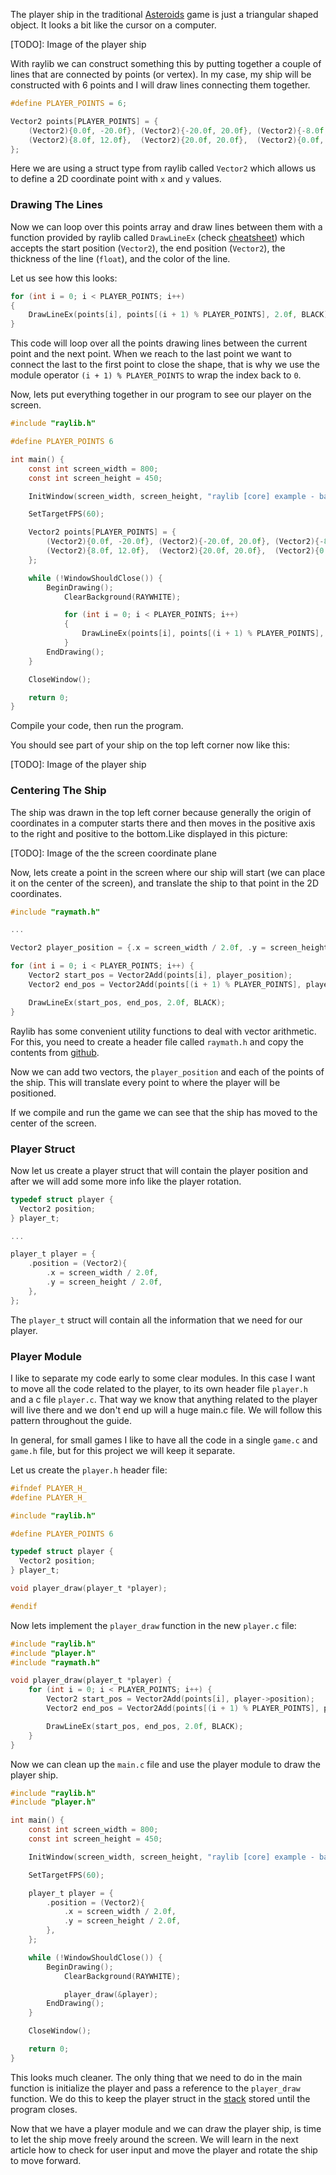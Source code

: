 The player ship in the traditional [Asteroids](<https://en.wikipedia.org/wiki/Asteroids_(video_game)>) game is just a triangular shaped object. It looks a bit like the cursor on a computer.

[TODO]: Image of the player ship

With raylib we can construct something this by putting together a couple of lines that are connected by points (or vertex). In my case, my ship will be constructed with 6 points and I will draw lines connecting them together.

```c
#define PLAYER_POINTS = 6;

Vector2 points[PLAYER_POINTS] = {
    (Vector2){0.0f, -20.0f}, (Vector2){-20.0f, 20.0f}, (Vector2){-8.0f, 12.0f},
    (Vector2){8.0f, 12.0f},  (Vector2){20.0f, 20.0f},  (Vector2){0.0f, -20.0f},
};
```

Here we are using a struct type from raylib called `Vector2` which allows us to define
a 2D coordinate point with `x` and `y` values.

### Drawing The Lines

Now we can loop over this points array and draw lines between them with a function
provided by raylib called `DrawLineEx` (check [cheatsheet](https://www.raylib.com/cheatsheet/cheatsheet.html)) which accepts the start position (`Vector2`), the end position (`Vector2`), the thickness of the line (`float`), and the color of the line.

Let us see how this looks:

```c
for (int i = 0; i < PLAYER_POINTS; i++)
{
    DrawLineEx(points[i], points[(i + 1) % PLAYER_POINTS], 2.0f, BLACK);
}
```

This code will loop over all the points drawing lines between the current point and the next point.
When we reach to the last point we want to connect the last to the first point to close the shape, that is why we use the module operator `(i + 1) % PLAYER_POINTS` to wrap the index back to `0`.

Now, lets put everything together in our program to see our player on the screen.

```c
#include "raylib.h"

#define PLAYER_POINTS 6

int main() {
    const int screen_width = 800;
    const int screen_height = 450;

    InitWindow(screen_width, screen_height, "raylib [core] example - basic window");

    SetTargetFPS(60);

    Vector2 points[PLAYER_POINTS] = {
        (Vector2){0.0f, -20.0f}, (Vector2){-20.0f, 20.0f}, (Vector2){-8.0f, 12.0f},
        (Vector2){8.0f, 12.0f},  (Vector2){20.0f, 20.0f},  (Vector2){0.0f, -20.0f},
    };

    while (!WindowShouldClose()) {
        BeginDrawing();
            ClearBackground(RAYWHITE);

            for (int i = 0; i < PLAYER_POINTS; i++)
            {
                DrawLineEx(points[i], points[(i + 1) % PLAYER_POINTS], 2.0f, BLACK);
            }
        EndDrawing();
    }

    CloseWindow();

    return 0;
}
```

Compile your code, then run the program.

You should see part of your ship on the top left corner now like this:

[TODO]: Image of the player ship

### Centering The Ship

The ship was drawn in the top left corner because generally the origin of coordinates in
a computer starts there and then moves in the positive axis to the right and positive to the bottom.Like displayed in this picture:

[TODO]: Image of the the screen coordinate plane

Now, lets create a point in the screen where our ship will start (we can place it on the center of the screen), and translate the ship to that point in the 2D coordinates.

```c
#include "raymath.h"

...

Vector2 player_position = {.x = screen_width / 2.0f, .y = screen_height / 2.0f};

for (int i = 0; i < PLAYER_POINTS; i++) {
    Vector2 start_pos = Vector2Add(points[i], player_position);
    Vector2 end_pos = Vector2Add(points[(i + 1) % PLAYER_POINTS], player_position);

    DrawLineEx(start_pos, end_pos, 2.0f, BLACK);
}
```

Raylib has some convenient utility functions to deal with vector arithmetic.
For this, you need to create a header file called `raymath.h` and copy the contents
from [github](https://github.com/raysan5/raylib/blob/master/src/raymath.h).

Now we can add two vectors, the `player_position` and each of the points of the ship.
This will translate every point to where the player will be positioned.

If we compile and run the game we can see that the ship has moved to the center of the screen.

### Player Struct

Now let us create a player struct that will contain the player position and after we will add
some more info like the player rotation.

```c
typedef struct player {
  Vector2 position;
} player_t;

...

player_t player = {
    .position = (Vector2){
        .x = screen_width / 2.0f,
        .y = screen_height / 2.0f,
    },
};
```

The `player_t` struct will contain all the information that we need for our player.

### Player Module

I like to separate my code early to some clear modules. In this case I want to move all the code related to the player, to its own header file `player.h` and a c file `player.c`. That way we know that anything related to the player will live there and we don't end up will a huge main.c file. We will follow this pattern throughout the guide.

In general, for small games I like to have all the code in a single `game.c` and `game.h` file, but for this project we will keep it separate.

Let us create the `player.h` header file:

```c
#ifndef PLAYER_H_
#define PLAYER_H_

#include "raylib.h"

#define PLAYER_POINTS 6

typedef struct player {
  Vector2 position;
} player_t;

void player_draw(player_t *player);

#endif
```

Now lets implement the `player_draw` function in the new `player.c` file:

```c
#include "raylib.h"
#include "player.h"
#include "raymath.h"

void player_draw(player_t *player) {
    for (int i = 0; i < PLAYER_POINTS; i++) {
        Vector2 start_pos = Vector2Add(points[i], player->position);
        Vector2 end_pos = Vector2Add(points[(i + 1) % PLAYER_POINTS], player->position);

        DrawLineEx(start_pos, end_pos, 2.0f, BLACK);
    }
}
```

Now we can clean up the `main.c` file and use the player module to draw the player ship.

```c
#include "raylib.h"
#include "player.h"

int main() {
    const int screen_width = 800;
    const int screen_height = 450;

    InitWindow(screen_width, screen_height, "raylib [core] example - basic window");

    SetTargetFPS(60);

    player_t player = {
        .position = (Vector2){
            .x = screen_width / 2.0f,
            .y = screen_height / 2.0f,
        },
    };

    while (!WindowShouldClose()) {
        BeginDrawing();
            ClearBackground(RAYWHITE);

            player_draw(&player);
        EndDrawing();
    }

    CloseWindow();

    return 0;
}
```

This looks much cleaner. The only thing that we need to do in the main function is initialize the player and pass a reference to the `player_draw` function. We do this to keep the player struct in the [stack](/guides/my-c-notes/stack-vs-heap) stored until the program closes.

Now that we have a player module and we can draw the player ship, is time to let the ship move freely around the screen. We will learn in the next article how to check for user input and move the player and rotate the ship to move forward.
